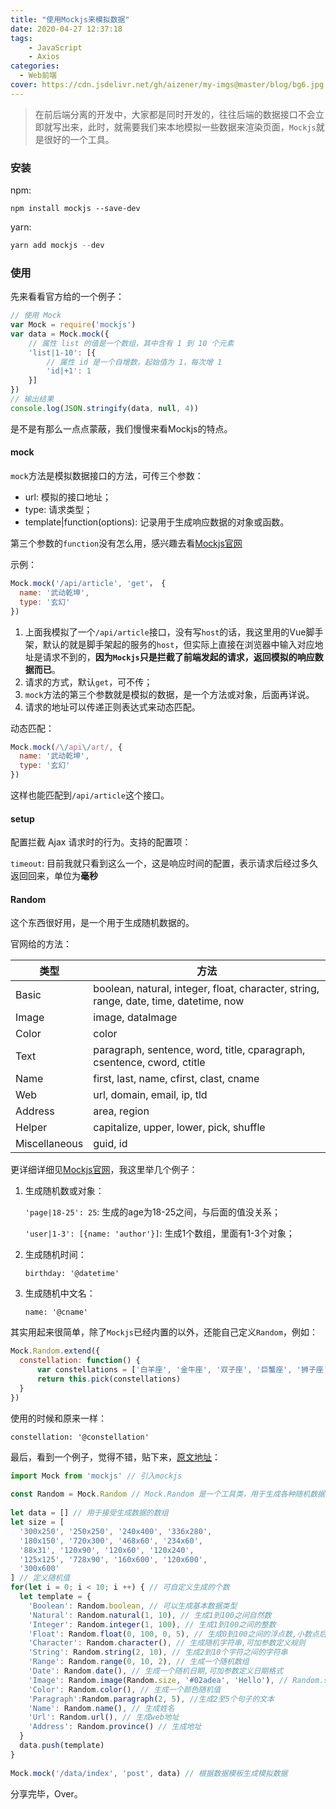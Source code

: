 ```yaml
---
title: "使用Mockjs来模拟数据"
date: 2020-04-27 12:37:18
tags:
	- JavaScript
	- Axios
categories:
  - Web前端
cover: https://cdn.jsdelivr.net/gh/aizener/my-imgs@master/blog/bg6.jpg
---
```


> 在前后端分离的开发中，大家都是同时开发的，往往后端的数据接口不会立即就写出来，此时，就需要我们来本地模拟一些数据来渲染页面，`Mockjs`就是很好的一个工具。

### 安装

npm:

```
npm install mockjs --save-dev
```

yarn:

```js
yarn add mockjs --dev
```

### 使用

先来看看官方给的一个例子：

```js
// 使用 Mock
var Mock = require('mockjs')
var data = Mock.mock({
    // 属性 list 的值是一个数组，其中含有 1 到 10 个元素
    'list|1-10': [{
        // 属性 id 是一个自增数，起始值为 1，每次增 1
        'id|+1': 1
    }]
})
// 输出结果
console.log(JSON.stringify(data, null, 4))
```

是不是有那么一点点蒙蔽，我们慢慢来看Mockjs的特点。

#### mock

`mock`方法是模拟数据接口的方法，可传三个参数：

- url: 模拟的接口地址；
- type: 请求类型；
- template|function(options): 记录用于生成响应数据的对象或函数。

第三个参数的`function`没有怎么用，感兴趣去看[Mockjs官网](http://mockjs.com/)

示例：

```js
Mock.mock('/api/article', 'get'， {
  name: '武动乾坤',
  type: '玄幻'
})
```

1. 上面我模拟了一个`/api/article`接口，没有写`host`的话，我这里用的Vue脚手架，默认的就是脚手架起的服务的`host`，但实际上直接在浏览器中输入对应地址是请求不到的，**因为`Mockjs`只是拦截了前端发起的请求，返回模拟的响应数据而已**。
2. 请求的方式，默认`get`，可不传；
3. `mock`方法的第三个参数就是模拟的数据，是一个方法或对象，后面再详说。
4. 请求的地址可以传递正则表达式来动态匹配。

动态匹配：

```js
Mock.mock(/\/api\/art/, {
  name: '武动乾坤',
  type: '玄幻'
})
```

这样也能匹配到`/api/article`这个接口。

#### setup

配置拦截 Ajax 请求时的行为。支持的配置项：

`timeout`: 目前我就只看到这么一个，这是响应时间的配置，表示请求后经过多久返回回来，单位为**毫秒**

#### Random

这个东西很好用，是一个用于生成随机数据的。

官网给的方法：

| 类型          | 方法                                                         |
| ------------- | ------------------------------------------------------------ |
| Basic         | boolean, natural, integer, float, character, string, range, date, time, datetime, now |
| Image         | image, dataImage                                             |
| Color         | color                                                        |
| Text          | paragraph, sentence, word, title, cparagraph, csentence, cword, ctitle |
| Name          | first, last, name, cfirst, clast, cname                      |
| Web           | url, domain, email, ip, tld                                  |
| Address       | area, region                                                 |
| Helper        | capitalize, upper, lower, pick, shuffle                      |
| Miscellaneous | guid, id                                                     |

更详细详细见[Mockjs官网](http://mockjs.com/)，我这里举几个例子：

1. 生成随机数或对象：

   `'page|18-25': 25`: 生成的age为18-25之间，与后面的值没关系；

   `'user|1-3': [{name: 'author'}]`: 生成1个数组，里面有1-3个对象；

2. 生成随机时间：

   `birthday: '@datetime'`

3. 生成随机中文名：

   `name: '@cname'`

其实用起来很简单，除了`Mockjs`已经内置的以外，还能自己定义`Random`，例如：

```js
Mock.Random.extend({
  constellation: function() {
      var constellations = ['白羊座', '金牛座', '双子座', '巨蟹座', '狮子座', '处女座', '天秤座', '天蝎座', '射手座', '摩羯座', '水瓶座', '双鱼座']
      return this.pick(constellations)
  }
})
```

使用的时候和原来一样：

`constellation: '@constellation'`

最后，看到一个例子，觉得不错，贴下来，[原文地址](https://blog.csdn.net/xiaoxiaojie12321/java/article/details/81301399)：

```js
import Mock from 'mockjs' // 引入mockjs
 
const Random = Mock.Random // Mock.Random 是一个工具类，用于生成各种随机数据
 
let data = [] // 用于接受生成数据的数组
let size = [
  '300x250', '250x250', '240x400', '336x280', 
  '180x150', '720x300', '468x60', '234x60', 
  '88x31', '120x90', '120x60', '120x240', 
  '125x125', '728x90', '160x600', '120x600', 
  '300x600'
] // 定义随机值
for(let i = 0; i < 10; i ++) { // 可自定义生成的个数
  let template = {
    'Boolean': Random.boolean, // 可以生成基本数据类型
    'Natural': Random.natural(1, 10), // 生成1到100之间自然数
    'Integer': Random.integer(1, 100), // 生成1到100之间的整数
    'Float': Random.float(0, 100, 0, 5), // 生成0到100之间的浮点数,小数点后尾数为0到5位
    'Character': Random.character(), // 生成随机字符串,可加参数定义规则
    'String': Random.string(2, 10), // 生成2到10个字符之间的字符串
    'Range': Random.range(0, 10, 2), // 生成一个随机数组
    'Date': Random.date(), // 生成一个随机日期,可加参数定义日期格式
    'Image': Random.image(Random.size, '#02adea', 'Hello'), // Random.size表示将从size数据中任选一个数据
    'Color': Random.color(), // 生成一个颜色随机值
    'Paragraph':Random.paragraph(2, 5), //生成2至5个句子的文本
    'Name': Random.name(), // 生成姓名
    'Url': Random.url(), // 生成web地址
    'Address': Random.province() // 生成地址
  }
  data.push(template)
}
 
Mock.mock('/data/index', 'post', data) // 根据数据模板生成模拟数据
```



分享完毕，Over。

